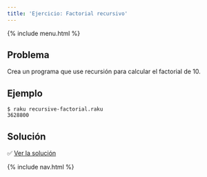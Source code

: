 ```yaml
---
title: 'Ejercicio: Factorial recursivo'
---
```


{% include menu.html %}

## Problema

Crea un programa que use recursión para calcular el factorial de 10.

## Ejemplo

```console
$ raku recursive-factorial.raku
3628800
```

## Solución

✅ [Ver la solución](solution)

{% include nav.html %}